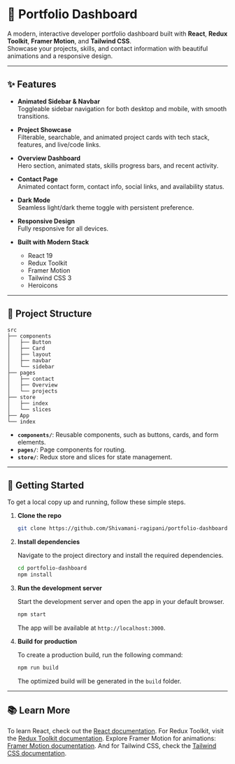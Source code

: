 # 🚀 Portfolio Dashboard

A modern, interactive developer portfolio dashboard built with **React**, **Redux Toolkit**, **Framer Motion**, and **Tailwind CSS**.  
Showcase your projects, skills, and contact information with beautiful animations and a responsive design.

---

## ✨ Features

- **Animated Sidebar & Navbar**  
  Toggleable sidebar navigation for both desktop and mobile, with smooth transitions.

- **Project Showcase**  
  Filterable, searchable, and animated project cards with tech stack, features, and live/code links.

- **Overview Dashboard**  
  Hero section, animated stats, skills progress bars, and recent activity.

- **Contact Page**  
  Animated contact form, contact info, social links, and availability status.

- **Dark Mode**  
  Seamless light/dark theme toggle with persistent preference.

- **Responsive Design**  
  Fully responsive for all devices.

- **Built with Modern Stack**  
  - React 19
  - Redux Toolkit
  - Framer Motion
  - Tailwind CSS 3
  - Heroicons

---

## 📂 Project Structure

```
src
├── components
│   ├── Button
│   ├── Card
│   ├── layout
│   ├── navbar
│   └── sidebar
├── pages
│   ├── contact
│   ├── Overview
│   └── projects
├── store
│   ├── index
│   └── slices
├── App
└── index
```

- **`components/`**: Reusable components, such as buttons, cards, and form elements.
- **`pages/`**: Page components for routing.
- **`store/`**: Redux store and slices for state management.

---

## 🚀 Getting Started

To get a local copy up and running, follow these simple steps.

1. **Clone the repo**

   ```sh
   git clone https://github.com/Shivamani-ragipani/portfolio-dashboard.git
   ```

2. **Install dependencies**

   Navigate to the project directory and install the required dependencies.

   ```sh
   cd portfolio-dashboard
   npm install
   ```

3. **Run the development server**

   Start the development server and open the app in your default browser.

   ```sh
   npm start
   ```

   The app will be available at `http://localhost:3000`.

4. **Build for production**

   To create a production build, run the following command:

   ```sh
   npm run build
   ```

   The optimized build will be generated in the `build` folder.

---

## 📚 Learn More

To learn React, check out the [React documentation](https://reactjs.org/).
For Redux Toolkit, visit the [Redux Toolkit documentation](https://redux-toolkit.js.org/).
Explore Framer Motion for animations: [Framer Motion documentation](https://www.framer.com/docs/).
And for Tailwind CSS, check the [Tailwind CSS documentation](https://tailwindcss.com/docs).
